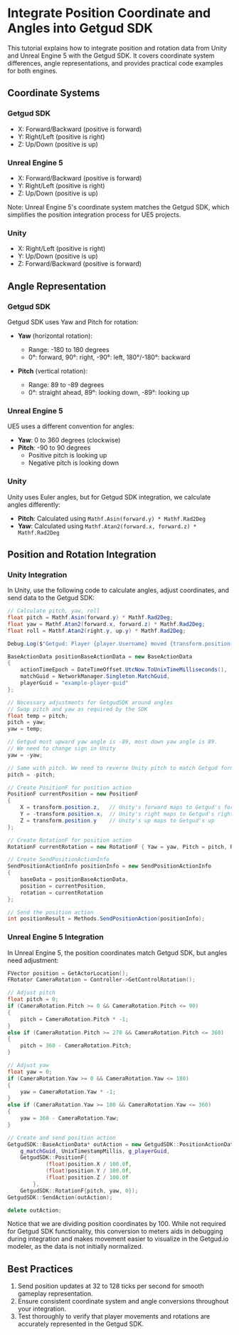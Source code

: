 # Integrate Position Coordinate and Angles into Getgud SDK

This tutorial explains how to integrate position and rotation data from Unity and Unreal Engine 5 with the Getgud SDK. It covers coordinate system differences, angle representations, and provides practical code examples for both engines.

## Coordinate Systems

### Getgud SDK
- X: Forward/Backward (positive is forward)
- Y: Right/Left (positive is right)
- Z: Up/Down (positive is up)

### Unreal Engine 5
- X: Forward/Backward (positive is forward)
- Y: Right/Left (positive is right)
- Z: Up/Down (positive is up)

Note: Unreal Engine 5's coordinate system matches the Getgud SDK, which simplifies the position integration process for UE5 projects.

### Unity
- X: Right/Left (positive is right)
- Y: Up/Down (positive is up)
- Z: Forward/Backward (positive is forward)

## Angle Representation

### Getgud SDK
Getgud SDK uses Yaw and Pitch for rotation:

- **Yaw** (horizontal rotation):
  - Range: -180 to 180 degrees
  - 0°: forward, 90°: right, -90°: left, 180°/-180°: backward

- **Pitch** (vertical rotation):
  - Range: 89 to -89 degrees
  - 0°: straight ahead, 89°: looking down, -89°: looking up

### Unreal Engine 5
UE5 uses a different convention for angles:

- **Yaw**: 0 to 360 degrees (clockwise)
- **Pitch**: -90 to 90 degrees
  - Positive pitch is looking up
  - Negative pitch is looking down

### Unity
Unity uses Euler angles, but for Getgud SDK integration, we calculate angles differently:

- **Pitch**: Calculated using `Mathf.Asin(forward.y) * Mathf.Rad2Deg`
- **Yaw**: Calculated using `Mathf.Atan2(forward.x, forward.z) * Mathf.Rad2Deg`

## Position and Rotation Integration

### Unity Integration

In Unity, use the following code to calculate angles, adjust coordinates, and send data to the Getgud SDK:

```csharp
// Calculate pitch, yaw, roll
float pitch = Mathf.Asin(forward.y) * Mathf.Rad2Deg;
float yaw = Mathf.Atan2(forward.x, forward.z) * Mathf.Rad2Deg;
float roll = Mathf.Atan2(right.y, up.y) * Mathf.Rad2Deg;

Debug.Log($"Getgud: Player {player.Username} moved {transform.position.ToString()} with pitch: {pitch}, yaw: {yaw}, roll: {roll}");

BaseActionData positionBaseActionData = new BaseActionData
{
    actionTimeEpoch = DateTimeOffset.UtcNow.ToUnixTimeMilliseconds(),
    matchGuid = NetworkManager.Singleton.MatchGuid,
    playerGuid = "example-player-guid"
};

// Necessary adjustments for GetgudSDK around angles
// Swap pitch and yaw as required by the SDK
float temp = pitch;
pitch = yaw;
yaw = temp;

// Getgud most upward yaw angle is -89, most down yaw angle is 89.
// We need to change sign in Unity
yaw = -yaw;

// Same with pitch. We need to reverse Unity pitch to match Getgud format
pitch = -pitch;

// Create PositionF for position action
PositionF currentPosition = new PositionF
{
    X = transform.position.z,   // Unity's forward maps to Getgud's forward
    Y = -transform.position.x,  // Unity's right maps to Getgud's right (with negation)
    Z = transform.position.y    // Unity's up maps to Getgud's up
};

// Create RotationF for position action
RotationF currentRotation = new RotationF { Yaw = yaw, Pitch = pitch, Roll = roll };

// Create SendPositionActionInfo
SendPositionActionInfo positionInfo = new SendPositionActionInfo
{
    baseData = positionBaseActionData,
    position = currentPosition,
    rotation = currentRotation
};

// Send the position action
int positionResult = Methods.SendPositionAction(positionInfo);
```

### Unreal Engine 5 Integration

In Unreal Engine 5, the position coordinates match Getgud SDK, but angles need adjustment:

```cpp
FVector position = GetActorLocation();
FRotator CameraRotation = Controller->GetControlRotation();

// Adjust pitch
float pitch = 0;
if (CameraRotation.Pitch >= 0 && CameraRotation.Pitch <= 90)
{
    pitch = CameraRotation.Pitch * -1;
}
else if (CameraRotation.Pitch >= 270 && CameraRotation.Pitch <= 360)
{
    pitch = 360 - CameraRotation.Pitch;
}

// Adjust yaw
float yaw = 0;
if (CameraRotation.Yaw >= 0 && CameraRotation.Yaw <= 180)
{
    yaw = CameraRotation.Yaw * -1;
}
else if (CameraRotation.Yaw >= 180 && CameraRotation.Yaw <= 360)
{
    yaw = 360 - CameraRotation.Yaw;
}

// Create and send position action
GetgudSDK::BaseActionData* outAction = new GetgudSDK::PositionActionData(
    g_matchGuid, UnixTimestampMillis, g_playerGuid,
    GetgudSDK::PositionF{ 	
			(float)position.X / 100.0f, 
			(float)position.Y / 100.0f, 
			(float)position.Z / 100.0f 
		},
    GetgudSDK::RotationF{pitch, yaw, 0});
GetgudSDK::SendAction(outAction);

delete outAction;
```

Notice that we are dividing position coordinates by 100. While not required for Getgud SDK functionality, this conversion to meters aids in debugging during integration and makes movement easier to visualize in the Getgud.io modeler, as the data is not initially normalized.

## Best Practices

1. Send position updates at 32 to 128 ticks per second for smooth gameplay representation.
2. Ensure consistent coordinate system and angle conversions throughout your integration.
3. Test thoroughly to verify that player movements and rotations are accurately represented in the Getgud SDK.
